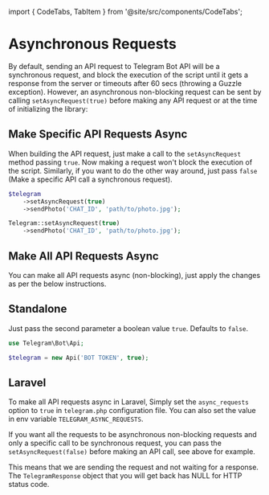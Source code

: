 import { CodeTabs, TabItem } from '@site/src/components/CodeTabs';

# Asynchronous Requests

By default, sending an API request to Telegram Bot API will be a synchronous request, and block the execution of the script until it gets a response from the server or timeouts after 60 secs (throwing a Guzzle exception).
However, an asynchronous non-blocking request can be sent by calling `setAsyncRequest(true)` before making any API request or at the time of initializing the library:

## Make Specific API Requests Async

When building the API request, just make a call to the `setAsyncRequest` method passing `true`. Now making a request won't block the execution of the script. Similarly, if you want to do the other way around, just pass `false` (Make a specific API call a synchronous request).

<CodeTabs>
<TabItem value="php">

```php
$telegram
    ->setAsyncRequest(true)
    ->sendPhoto('CHAT_ID', 'path/to/photo.jpg');
```

</TabItem>
<TabItem value="laravel">

```php
Telegram::setAsyncRequest(true)
    ->sendPhoto('CHAT_ID', 'path/to/photo.jpg');
```

</TabItem>
</CodeTabs>

## Make All API Requests Async

You can make all API requests async (non-blocking), just apply the changes as per the below instructions.

## Standalone

Just pass the second parameter a boolean value `true`. Defaults to `false`.

```php
use Telegram\Bot\Api;

$telegram = new Api('BOT TOKEN', true);
```

## Laravel

To make all API requests async in Laravel, Simply set the `async_requests` option to `true` in `telegram.php` configuration file. You can also set the value in env variable `TELEGRAM_ASYNC_REQUESTS`.

If you want all the requests to be asynchronous non-blocking requests and only a specific call to be synchronous request, you can pass the `setAsyncRequest(false)` before making an API call, see above for example.

This means that we are sending the request and not waiting for a response.
The `TelegramResponse` object that you will get back has NULL for HTTP status code.
